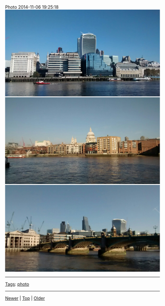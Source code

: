 <!--
title: Photo 2014-11-06 19
date: 2020-06-28T14:56:50.700Z
tags: photo
-->









Photo 2014-11-06 19:25:18
![](101943850232-0.jpg)
![](101943850232-1.jpg)
![](101943850232-2.jpg)

<!--BOTTOM-POST-NAVIGATION-->
---

[Tags](tags.md): [photo](tag-photo.md)

---

[Newer](101570033492.md) | [Top](index.md) | [Older](101954055367.md)